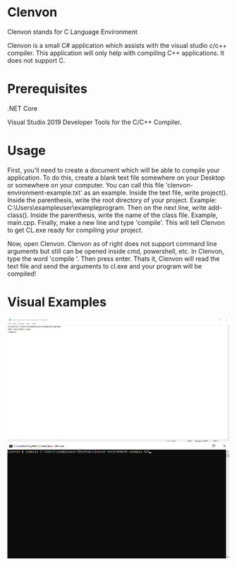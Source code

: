# Clenvon
Clenvon stands for C Language Environment

Clenvon is a small C# application which assists with the visual studio c/c++ compiler. This application will only help with compiling C++ applications. It does not support C.

# Prerequisites
.NET Core

Visual Studio 2019 Developer Tools for the C/C++ Compiler.

# Usage
First, you'll need to create a document which will be able to compile your application. To do this, create a blank text file somewhere on your Desktop or somewhere on your computer. You can call this file 'clenvon-environment-example.txt' as an example. Inside the text file, write project(). Inside the parenthesis, write the root directory of your project. Example: C:\Users\exampleuser\exampleprogram. Then on the next line, write add-class(). Inside the parenthesis, write the name of the class file. Example, main.cpp. Finally, make a new line and type 'compile'. This will tell Clenvon to get CL.exe ready for compiling your project.
  
Now, open Clenvon. Clenvon as of right does not support command line arguments but still can be opened inside cmd, powershell, etc. In Clenvon, type the word 'compile <directory of the text file you just created>'. Then press enter. Thats it, Clenvon will read the text file and send the arguments to cl.exe and your program will be compiled!
  
# Visual Examples
![Alt text](/images/clenvon-example.png?raw=true)
![Alt text](/images/compile-example.png?raw=true)
